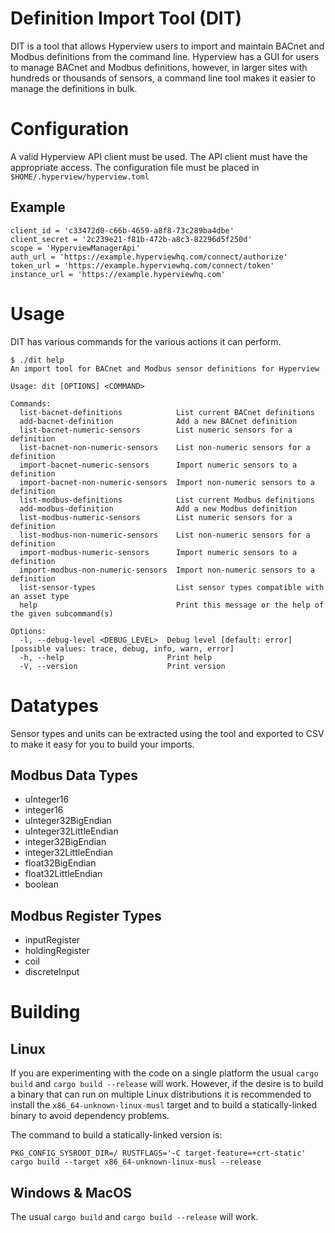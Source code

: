 # Definition Import Tool (DIT)
DIT is a tool that allows Hyperview users to import and maintain BACnet and Modbus definitions from the command line. Hyperview has a GUI for users to manage BACnet and Modbus definitions, however, in larger sites with hundreds or thousands of sensors, a command line tool makes it easier to manage the definitions in bulk. 

# Configuration
A valid Hyperview API client must be used. The API client must have the appropriate access. The configuration file must be placed in `$HOME/.hyperview/hyperview.toml`

## Example

```console
client_id = 'c33472d0-c66b-4659-a8f8-73c289ba4dbe'
client_secret = '2c239e21-f81b-472b-a8c3-82296d5f250d'
scope = 'HyperviewManagerApi'
auth_url = 'https://example.hyperviewhq.com/connect/authorize'
token_url = 'https://example.hyperviewhq.com/connect/token'
instance_url = 'https://example.hyperviewhq.com'
```

# Usage
DIT has various commands for the various actions it can perform. 

```console
$ ./dit help
An import tool for BACnet and Modbus sensor definitions for Hyperview

Usage: dit [OPTIONS] <COMMAND>

Commands:
  list-bacnet-definitions            List current BACnet definitions
  add-bacnet-definition              Add a new BACnet definition
  list-bacnet-numeric-sensors        List numeric sensors for a definition
  list-bacnet-non-numeric-sensors    List non-numeric sensors for a definition
  import-bacnet-numeric-sensors      Import numeric sensors to a definition
  import-bacnet-non-numeric-sensors  Import non-numeric sensors to a definition
  list-modbus-definitions            List current Modbus definitions
  add-modbus-definition              Add a new Modbus definition
  list-modbus-numeric-sensors        List numeric sensors for a definition
  list-modbus-non-numeric-sensors    List non-numeric sensors for a definition
  import-modbus-numeric-sensors      Import numeric sensors to a definition
  import-modbus-non-numeric-sensors  Import non-numeric sensors to a definition
  list-sensor-types                  List sensor types compatible with an asset type
  help                               Print this message or the help of the given subcommand(s)

Options:
  -l, --debug-level <DEBUG_LEVEL>  Debug level [default: error] [possible values: trace, debug, info, warn, error]
  -h, --help                       Print help
  -V, --version                    Print version
```

# Datatypes
Sensor types and units can be extracted using the tool and exported to CSV to make it easy for you to build your imports.

## Modbus Data Types
- uInteger16
- integer16
- uInteger32BigEndian
- uInteger32LittleEndian
- integer32BigEndian
- integer32LittleEndian
- float32BigEndian
- float32LittleEndian
- boolean

## Modbus Register Types
- inputRegister
- holdingRegister
- coil
- discreteInput

# Building

## Linux
If you are experimenting with the code on a single platform the usual `cargo build` and `cargo build --release` will work. However, if the desire is to build a binary that can run on multiple Linux distributions it is recommended to install the `x86_64-unknown-linux-musl` target and to build a statically-linked binary to avoid dependency problems. 

The command to build a statically-linked version is:

```console
PKG_CONFIG_SYSROOT_DIR=/ RUSTFLAGS='-C target-feature=+crt-static' cargo build --target x86_64-unknown-linux-musl --release
```

## Windows & MacOS
The usual `cargo build` and `cargo build --release` will work. 
